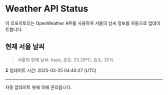 
# Weather API Status

이 리포지토리는 OpenWeather API를 사용하여 서울의 날씨 정보를 자동으로 업데이트합니다.

## 현재 서울 날씨
> 서울의 현재 날씨: haze, 온도: 23.29°C, 습도: 32%

⏳ 업데이트 시간: 2025-03-25 04:40:27 (UTC)

---
자동 업데이트 봇에 의해 관리됩니다.
